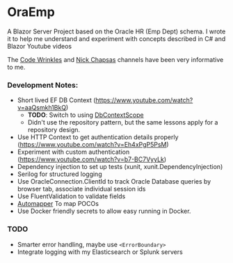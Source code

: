# OraEmp
A Blazor Server Project based on the Oracle HR (Emp Dept) schema. I wrote it to help me understand and experiment with concepts described in C# and Blazor Youtube videos

The [Code Wrinkles](https://www.youtube.com/c/Codewrinkles) and [Nick Chapsas](https://www.youtube.com/c/Elfocrash) channels have been very informative to me.

### Development Notes:

- Short lived EF DB Context (https://www.youtube.com/watch?v=aaQsmkh1BkQ)
  - **TODO**: Switch to using [DbContextScope](https://github.com/mehdime/DbContextScope)
  - Didn't use the repository pattern, but the same lessons apply for a repository design.
- Use HTTP Context to get authentication details properly (https://www.youtube.com/watch?v=Eh4xPgP5PsM)
- Experiment with custom authentication (https://www.youtube.com/watch?v=b7-BC7VyyLk)
- Dependency injection to set up tests (xunit, xunit.DependencyInjection)
- Serilog for structured logging
- Use OracleConnection.ClientId to track Oracle Database queries by browser tab, associate individual session ids
- Use FluentValidation to validate fields
- [Automapper](https://docs.automapper.org) To map POCOs
- Use Docker friendly secrets to allow easy running in Docker.

### TODO
- Smarter error handling, maybe use ```<ErrorBoundary>```
- Integrate logging with my Elasticsearch or Splunk servers

